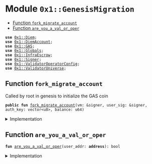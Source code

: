 
<a name="0x1_GenesisMigration"></a>

# Module `0x1::GenesisMigration`



-  [Function `fork_migrate_account`](#0x1_GenesisMigration_fork_migrate_account)
-  [Function `are_you_a_val_or_oper`](#0x1_GenesisMigration_are_you_a_val_or_oper)


<pre><code><b>use</b> <a href="Diem.md#0x1_Diem">0x1::Diem</a>;
<b>use</b> <a href="DiemAccount.md#0x1_DiemAccount">0x1::DiemAccount</a>;
<b>use</b> <a href="GAS.md#0x1_GAS">0x1::GAS</a>;
<b>use</b> <a href="Globals.md#0x1_Globals">0x1::Globals</a>;
<b>use</b> <a href="InfraEscrow.md#0x1_InfraEscrow">0x1::InfraEscrow</a>;
<b>use</b> <a href="../../../../../../../DPN/releases/artifacts/current/build/MoveStdlib/docs/Signer.md#0x1_Signer">0x1::Signer</a>;
<b>use</b> <a href="ValidatorOperatorConfig.md#0x1_ValidatorOperatorConfig">0x1::ValidatorOperatorConfig</a>;
<b>use</b> <a href="ValidatorUniverse.md#0x1_ValidatorUniverse">0x1::ValidatorUniverse</a>;
</code></pre>



<a name="0x1_GenesisMigration_fork_migrate_account"></a>

## Function `fork_migrate_account`

Called by root in genesis to initialize the GAS coin


<pre><code><b>public</b> <b>fun</b> <a href="GenesisMigration.md#0x1_GenesisMigration_fork_migrate_account">fork_migrate_account</a>(vm: &signer, user_sig: &signer, auth_key: vector&lt;u8&gt;, balance: u64)
</code></pre>



<details>
<summary>Implementation</summary>


<pre><code><b>public</b> <b>fun</b> <a href="GenesisMigration.md#0x1_GenesisMigration_fork_migrate_account">fork_migrate_account</a>(
    vm: &signer,
    user_sig: &signer,
    // user_addr: <b>address</b>,
    auth_key: vector&lt;u8&gt;,
    balance: u64,
) {
  <b>let</b> user_addr = <a href="../../../../../../../DPN/releases/artifacts/current/build/MoveStdlib/docs/Signer.md#0x1_Signer_address_of">Signer::address_of</a>(user_sig);
  // <b>if</b> not a validator OR operator of a validator, create a new account
  // previously during genesis validator and oper accounts were already created
  <b>if</b> (!<a href="GenesisMigration.md#0x1_GenesisMigration_are_you_a_val_or_oper">are_you_a_val_or_oper</a>(user_addr)) {
    <a href="DiemAccount.md#0x1_DiemAccount_vm_create_account_migration">DiemAccount::vm_create_account_migration</a>(
      vm,
      user_addr,
      auth_key,
    );
  };


  // mint coins again <b>to</b> migrate balance, and all
  // system tracking of balances
  <b>if</b> (balance == 0) {
    <b>return</b>
  };
  // scale up by the coin split factor
  <b>let</b> new_balance = <a href="Globals.md#0x1_Globals_get_coin_split_factor">Globals::get_coin_split_factor</a>() * balance;

  <b>let</b> minted_coins = <a href="Diem.md#0x1_Diem_mint">Diem::mint</a>&lt;<a href="GAS.md#0x1_GAS">GAS</a>&gt;(vm, new_balance);
  <b>let</b> value_coin = <a href="Diem.md#0x1_Diem_value">Diem::value</a>&lt;<a href="GAS.md#0x1_GAS">GAS</a>&gt;(&minted_coins);
  <a href="DiemAccount.md#0x1_DiemAccount_vm_deposit_with_metadata">DiemAccount::vm_deposit_with_metadata</a>&lt;<a href="GAS.md#0x1_GAS">GAS</a>&gt;(
    vm,
    user_addr,
    user_addr,
    minted_coins,
    b"genesis migration",
    b""
  );

  <b>let</b> balance = <a href="DiemAccount.md#0x1_DiemAccount_balance">DiemAccount::balance</a>&lt;<a href="GAS.md#0x1_GAS">GAS</a>&gt;(user_addr);
  <b>assert</b>!(balance == value_coin, 0);

  // establish the infrastructure escrow pledge
  <b>if</b> (<a href="ValidatorUniverse.md#0x1_ValidatorUniverse_is_in_universe">ValidatorUniverse::is_in_universe</a>(user_addr)) {
    // TODO: governance
    <b>let</b> pct = 1;
    <b>let</b> share = (balance * pct) / 100;
    <a href="InfraEscrow.md#0x1_InfraEscrow_user_pledge_infra">InfraEscrow::user_pledge_infra</a>(user_sig, share)
  };


}
</code></pre>



</details>

<a name="0x1_GenesisMigration_are_you_a_val_or_oper"></a>

## Function `are_you_a_val_or_oper`



<pre><code><b>fun</b> <a href="GenesisMigration.md#0x1_GenesisMigration_are_you_a_val_or_oper">are_you_a_val_or_oper</a>(user_addr: <b>address</b>): bool
</code></pre>



<details>
<summary>Implementation</summary>


<pre><code><b>fun</b> <a href="GenesisMigration.md#0x1_GenesisMigration_are_you_a_val_or_oper">are_you_a_val_or_oper</a>(user_addr: <b>address</b>): bool {
  <a href="ValidatorUniverse.md#0x1_ValidatorUniverse_is_in_universe">ValidatorUniverse::is_in_universe</a>(user_addr) ||
  <a href="ValidatorOperatorConfig.md#0x1_ValidatorOperatorConfig_has_validator_operator_config">ValidatorOperatorConfig::has_validator_operator_config</a>(user_addr)
}
</code></pre>



</details>
